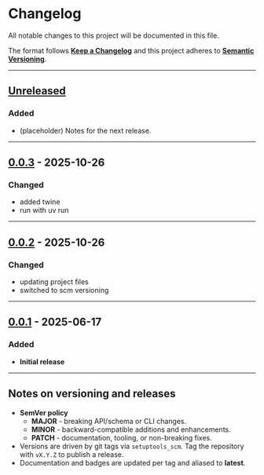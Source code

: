 # Changelog

All notable changes to this project will be documented in this file.

The format follows **[Keep a Changelog](https://keepachangelog.com/en/1.1.0/)**
and this project adheres to **[Semantic Versioning](https://semver.org/spec/v2.0.0.html)**.

---

## [Unreleased]

### Added
- (placeholder) Notes for the next release.

---

## [0.0.3] - 2025-10-26

### Changed
- added twine
- run with uv run

---

## [0.0.2] - 2025-10-26

### Changed
- updating project files
- switched to scm versioning

---

## [0.0.1] - 2025-06-17

### Added
- **Initial release** 
---

## Notes on versioning and releases

- **SemVer policy**
  - **MAJOR** - breaking API/schema or CLI changes.
  - **MINOR** - backward-compatible additions and enhancements.
  - **PATCH** - documentation, tooling, or non-breaking fixes.
- Versions are driven by git tags via `setuptools_scm`.
  Tag the repository with `vX.Y.Z` to publish a release.
- Documentation and badges are updated per tag and aliased to **latest**.

[Unreleased]: https://github.com/civic-interconnect/civic-transparency-py-sdk/compare/v0.0.3...HEAD
[0.0.3]: https://github.com/civic-interconnect/civic-transparency-py-sdk/releases/tag/v0.0.3
[0.0.2]: https://github.com/civic-interconnect/civic-transparency-py-sdk/releases/tag/v0.0.2
[0.0.1]: https://github.com/civic-interconnect/civic-transparency-py-sdk/releases/tag/v0.0.1